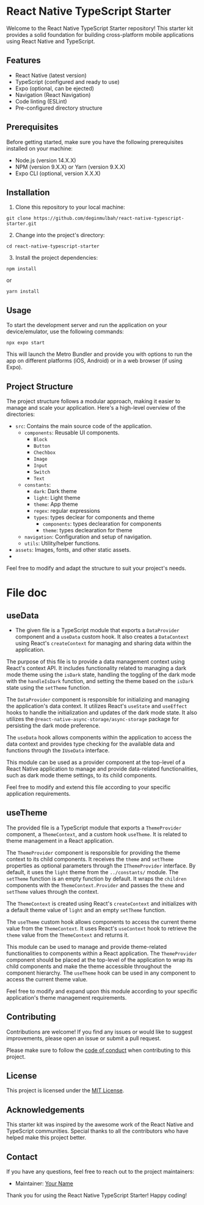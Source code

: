 # React Native TypeScript Starter

Welcome to the React Native TypeScript Starter repository! This starter kit provides a solid foundation for building cross-platform mobile applications using React Native and TypeScript.

## Features

- React Native (latest version)
- TypeScript (configured and ready to use)
- Expo (optional, can be ejected)
- Navigation (React Navigation)
- Code linting (ESLint)
- Pre-configured directory structure

## Prerequisites

Before getting started, make sure you have the following prerequisites installed on your machine:

- Node.js (version 14.X.X)
- NPM (version 9.X.X) or Yarn (version 9.X.X)
- Expo CLI (optional, version X.X.X)

## Installation

1. Clone this repository to your local machine:

```
git clone https://github.com/deginmulbah/react-native-typescript-starter.git
```

2. Change into the project's directory:

```
cd react-native-typescript-starter
```

3. Install the project dependencies:

```
npm install
```
or
```
yarn install
```

## Usage

To start the development server and run the application on your device/emulator, use the following commands:

```
npx expo start
```

This will launch the Metro Bundler and provide you with options to run the app on different platforms (iOS, Android) or in a web browser (if using Expo).

## Project Structure

The project structure follows a modular approach, making it easier to manage and scale your application. Here's a high-level overview of the directories:

- `src`: Contains the main source code of the application.
  - `components`: Reusable UI components.
      - `Block`
      - `Button`
      - `Chechbox`
      - `Image`
      - `Input`
      - `Switch`
      - `Text`
   - `constants`:
        - `dark`: Dark theme
        - `light`: Light theme
        - `theme`: App theme
        - `regex`: regular expressions    
        - `types`: types declear for components and theme
           - `components`: types declearation for components
           - `theme`: types declearation for theme
  - `navigation`: Configuration and setup of navigation.
  - `utils`: Utility/helper functions.
- `assets`: Images, fonts, and other static assets.
- 
Feel free to modify and adapt the structure to suit your project's needs.

# File doc

## useData
- The given file is a TypeScript module that exports a `DataProvider` component and a `useData` custom hook. It also creates a `DataContext` using React's `createContext` for managing and sharing data within the application.

The purpose of this file is to provide a data management context using React's context API. It includes functionality related to managing a dark mode theme using the `isDark` state, handling the toggling of the dark mode with the `handleIsDark` function, and setting the theme based on the `isDark` state using the `setTheme` function.

The `DataProvider` component is responsible for initializing and managing the application's data context. It utilizes React's `useState` and `useEffect` hooks to handle the initialization and updates of the dark mode state. It also utilizes the `@react-native-async-storage/async-storage` package for persisting the dark mode preference.

The `useData` hook allows components within the application to access the data context and provides type checking for the available data and functions through the `IUseData` interface.

This module can be used as a provider component at the top-level of a React Native application to manage and provide data-related functionalities, such as dark mode theme settings, to its child components.

Feel free to modify and extend this file according to your specific application requirements.

## useTheme
The provided file is a TypeScript module that exports a `ThemeProvider` component, a `ThemeContext`, and a custom hook `useTheme`. It is related to theme management in a React application.

The `ThemeProvider` component is responsible for providing the theme context to its child components. It receives the `theme` and `setTheme` properties as optional parameters through the `IThemeProvider` interface. By default, it uses the `light` theme from the `../constants/` module. The `setTheme` function is an empty function by default. It wraps the `children` components with the `ThemeContext.Provider` and passes the `theme` and `setTheme` values through the context.

The `ThemeContext` is created using React's `createContext` and initializes with a default theme value of `light` and an empty `setTheme` function.

The `useTheme` custom hook allows components to access the current theme value from the `ThemeContext`. It uses React's `useContext` hook to retrieve the `theme` value from the `ThemeContext` and returns it.

This module can be used to manage and provide theme-related functionalities to components within a React application. The `ThemeProvider` component should be placed at the top-level of the application to wrap its child components and make the theme accessible throughout the component hierarchy. The `useTheme` hook can be used in any component to access the current theme value.

Feel free to modify and expand upon this module according to your specific application's theme management requirements.
## Contributing

Contributions are welcome! If you find any issues or would like to suggest improvements, please open an issue or submit a pull request.

Please make sure to follow the [code of conduct](CODE_OF_CONDUCT.md) when contributing to this project.

## License

This project is licensed under the [MIT License](LICENSE).

## Acknowledgements

This starter kit was inspired by the awesome work of the React Native and TypeScript communities. Special thanks to all the contributors who have helped make this project better.

## Contact

If you have any questions, feel free to reach out to the project maintainers:

- Maintainer: [Your Name](mailto:your-email@example.com)

Thank you for using the React Native TypeScript Starter! Happy coding!
